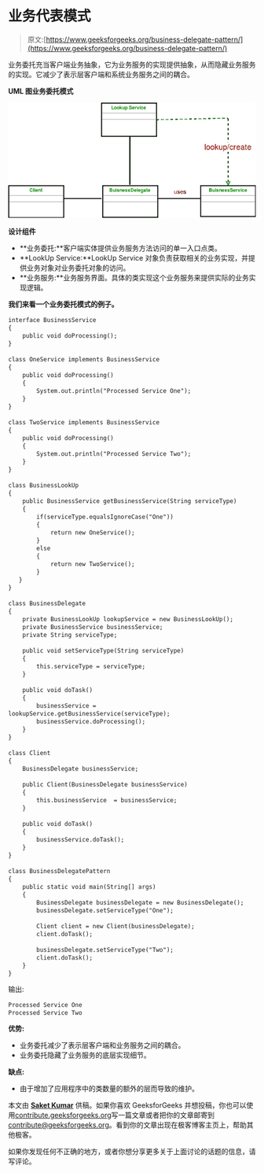 # 业务代表模式

> 原文:[https://www.geeksforgeeks.org/business-delegate-pattern/](https://www.geeksforgeeks.org/business-delegate-pattern/)

业务委托充当客户端业务抽象，它为业务服务的实现提供抽象，从而隐藏业务服务的实现。它减少了表示层客户端和系统业务服务之间的耦合。

**UML 图业务委托模式**

[![](img/df407d16ff2c32c9bc8b52de9ccb1c81.png)](https://media.geeksforgeeks.org/wp-content/uploads/uml-buisness-delegate-pattern.png)

**设计组件**

*   **业务委托:**客户端实体提供业务服务方法访问的单一入口点类。
*   **LookUp Service:**LookUp Service 对象负责获取相关的业务实现，并提供业务对象对业务委托对象的访问。
*   **业务服务:**业务服务界面。具体的类实现这个业务服务来提供实际的业务实现逻辑。

**我们来看一个业务委托模式的例子。**

```
interface BusinessService
{
    public void doProcessing();
}

class OneService implements BusinessService
{
    public void doProcessing() 
    {
        System.out.println("Processed Service One");
    }
}

class TwoService implements BusinessService 
{
    public void doProcessing() 
    {
        System.out.println("Processed Service Two");
    }
}

class BusinessLookUp 
{
    public BusinessService getBusinessService(String serviceType)
    {
        if(serviceType.equalsIgnoreCase("One"))
        {
            return new OneService();
        }
        else
        {
            return new TwoService();
        }
   }
}

class BusinessDelegate
{
    private BusinessLookUp lookupService = new BusinessLookUp();
    private BusinessService businessService;
    private String serviceType;

    public void setServiceType(String serviceType)
    {
        this.serviceType = serviceType;
    }

    public void doTask()
    {
        businessService = lookupService.getBusinessService(serviceType);
        businessService.doProcessing();        
    }
}

class Client 
{
    BusinessDelegate businessService;

    public Client(BusinessDelegate businessService)
    {
        this.businessService  = businessService;
    }

    public void doTask()
    {        
        businessService.doTask();
    }
}

class BusinessDelegatePattern
{
    public static void main(String[] args)
    {
        BusinessDelegate businessDelegate = new BusinessDelegate();
        businessDelegate.setServiceType("One");

        Client client = new Client(businessDelegate);
        client.doTask();

        businessDelegate.setServiceType("Two");
        client.doTask();
    }
}
```

输出:

```
Processed Service One
Processed Service Two

```

**优势:**

*   业务委托减少了表示层客户端和业务服务之间的耦合。
*   业务委托隐藏了业务服务的底层实现细节。

**缺点:**

*   由于增加了应用程序中的类数量的额外的层而导致的维护。

本文由 **[Saket Kumar](https://github.com/saketkumar95)** 供稿。如果你喜欢 GeeksforGeeks 并想投稿，你也可以使用[contribute.geeksforgeeks.org](http://www.contribute.geeksforgeeks.org)写一篇文章或者把你的文章邮寄到 contribute@geeksforgeeks.org。看到你的文章出现在极客博客主页上，帮助其他极客。

如果你发现任何不正确的地方，或者你想分享更多关于上面讨论的话题的信息，请写评论。